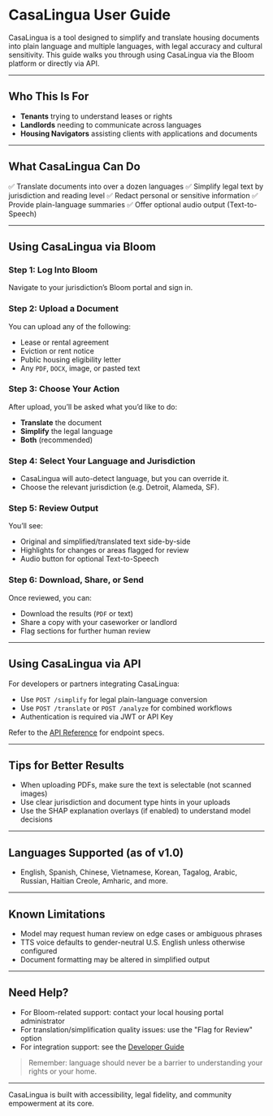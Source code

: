 # CasaLingua User Guide

CasaLingua is a tool designed to simplify and translate housing documents into plain language and multiple languages, with legal accuracy and cultural sensitivity. This guide walks you through using CasaLingua via the Bloom platform or directly via API.

---

## Who This Is For
- **Tenants** trying to understand leases or rights
- **Landlords** needing to communicate across languages
- **Housing Navigators** assisting clients with applications and documents

---

## What CasaLingua Can Do
✅ Translate documents into over a dozen languages 
✅ Simplify legal text by jurisdiction and reading level 
✅ Redact personal or sensitive information
✅ Provide plain-language summaries
✅ Offer optional audio output (Text-to-Speech)

---

## Using CasaLingua via Bloom

### Step 1: Log Into Bloom
Navigate to your jurisdiction’s Bloom portal and sign in.

### Step 2: Upload a Document
You can upload any of the following:
- Lease or rental agreement
- Eviction or rent notice
- Public housing eligibility letter
- Any `PDF`, `DOCX`, image, or pasted text

### Step 3: Choose Your Action
After upload, you’ll be asked what you’d like to do:
- **Translate** the document
- **Simplify** the legal language
- **Both** (recommended)

### Step 4: Select Your Language and Jurisdiction
- CasaLingua will auto-detect language, but you can override it.
- Choose the relevant jurisdiction (e.g. Detroit, Alameda, SF).

### Step 5: Review Output
You’ll see:
- Original and simplified/translated text side-by-side
- Highlights for changes or areas flagged for review
- Audio button for optional Text-to-Speech

### Step 6: Download, Share, or Send
Once reviewed, you can:
- Download the results (`PDF` or text)
- Share a copy with your caseworker or landlord
- Flag sections for further human review

---

## Using CasaLingua via API

For developers or partners integrating CasaLingua:
- Use `POST /simplify` for legal plain-language conversion
- Use `POST /translate` or `POST /analyze` for combined workflows
- Authentication is required via JWT or API Key

Refer to the [API Reference](./api-reference.md) for endpoint specs.

---

## Tips for Better Results
- When uploading PDFs, make sure the text is selectable (not scanned images)
- Use clear jurisdiction and document type hints in your uploads
- Use the SHAP explanation overlays (if enabled) to understand model decisions

---

## Languages Supported (as of v1.0)
- English, Spanish, Chinese, Vietnamese, Korean, Tagalog, Arabic, Russian, Haitian Creole, Amharic, and more.

---

## Known Limitations
- Model may request human review on edge cases or ambiguous phrases
- TTS voice defaults to gender-neutral U.S. English unless otherwise configured
- Document formatting may be altered in simplified output

---

## Need Help?
- For Bloom-related support: contact your local housing portal administrator
- For translation/simplification quality issues: use the \"Flag for Review\" option
- For integration support: see the [Developer Guide](./developer-guide.md)

> Remember: language should never be a barrier to understanding your rights or your home.

---

CasaLingua is built with accessibility, legal fidelity, and community empowerment at its core.
